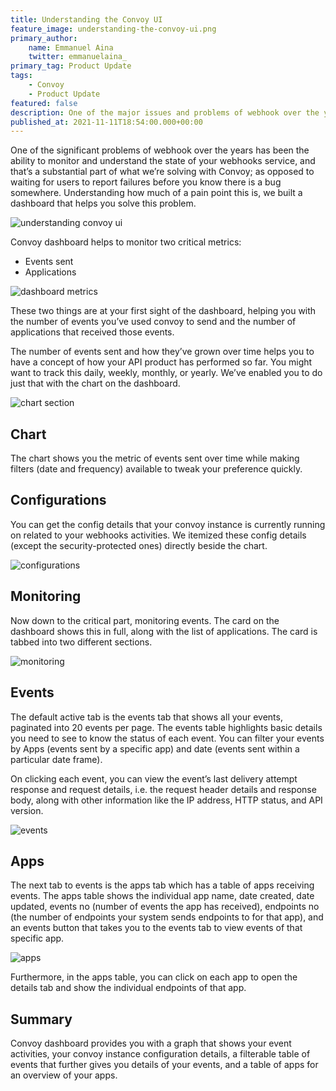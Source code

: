 ```yaml
---
title: Understanding the Convoy UI
feature_image: understanding-the-convoy-ui.png
primary_author:
    name: Emmanuel Aina
    twitter: emmanuelaina_
primary_tag: Product Update
tags:
    - Convoy
    - Product Update
featured: false
description: One of the major issues and problems of webhook over the years has been the ability to monitor and understand the state of your webhooks service at any time, and that’s a major part of what we’re solving with Convoy as opposed to waiting for users to report failures before you..
published_at: 2021-11-11T18:54:00.000+00:00
---
```


One of the significant problems of webhook over the years has been the ability to monitor and understand the state of your webhooks service, and that’s a substantial part of what we’re solving with Convoy; as opposed to waiting for users to report failures before you know there is a bug somewhere. Understanding how much of a pain point this is, we built a dashboard that helps you solve this problem.

![understanding convoy ui](../../blog-assets/understanding_the_convoy_ui.png)

Convoy dashboard helps to monitor two critical metrics:

-   Events sent
-   Applications

![dashboard metrics](../../blog-assets/metrics.png)

These two things are at your first sight of the dashboard, helping you with the number of events you’ve used convoy to send and the number of applications that received those events.

The number of events sent and how they’ve grown over time helps you to have a concept of how your API product has performed so far. You might want to track this daily, weekly, monthly, or yearly. We’ve enabled you to do just that with the chart on the dashboard.

![chart section](../../blog-assets/chart_section.gif)

## Chart

The chart shows you the metric of events sent over time while making filters (date and frequency) available to tweak your preference quickly.

## Configurations

You can get the config details that your convoy instance is currently running on related to your webhooks activities. We itemized these config details (except the security-protected ones) directly beside the chart.

![configurations](../../blog-assets/configurations.png)

## Monitoring

Now down to the critical part, monitoring events. The card on the dashboard shows this in full, along with the list of applications. The card is tabbed into two different sections.

![monitoring](../../blog-assets/monitoring.png)

## Events

The default active tab is the events tab that shows all your events, paginated into 20 events per page. The events table highlights basic details you need to see to know the status of each event. You can filter your events by Apps (events sent by a specific app) and date (events sent within a particular date frame).

On clicking each event, you can view the event’s last delivery attempt response and request details, i.e. the request header details and response body, along with other information like the IP address, HTTP status, and API version.

![events](../../blog-assets/events.gif)

## Apps

The next tab to events is the apps tab which has a table of apps receiving events. The apps table shows the individual app name, date created, date updated, events no (number of events the app has received), endpoints no (the number of endpoints your system sends endpoints to for that app), and an events button that takes you to the events tab to view events of that specific app.

![apps](../../blog-assets/apps.gif)

Furthermore, in the apps table, you can click on each app to open the details tab and show the individual endpoints of that app.

## Summary

Convoy dashboard provides you with a graph that shows your event activities, your convoy instance configuration details, a filterable table of events that further gives you details of your events, and a table of apps for an overview of your apps.

